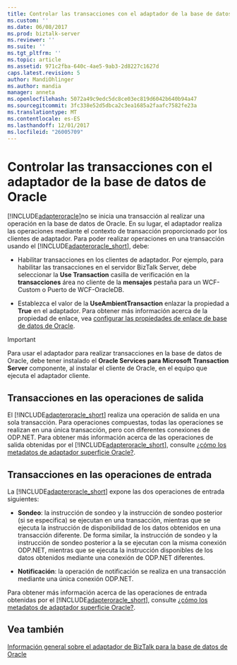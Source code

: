 ```yaml
---
title: Controlar las transacciones con el adaptador de la base de datos de Oracle | Documentos de Microsoft
ms.custom: ''
ms.date: 06/08/2017
ms.prod: biztalk-server
ms.reviewer: ''
ms.suite: ''
ms.tgt_pltfrm: ''
ms.topic: article
ms.assetid: 971c2fba-640c-4ae5-9ab3-2d8227c1627d
caps.latest.revision: 5
author: MandiOhlinger
ms.author: mandia
manager: anneta
ms.openlocfilehash: 5072a49c9edc5dc8ce03ec819d6042b640b94a47
ms.sourcegitcommit: 3fc338e52d5dbca2c3ea1685a2faafc7582fe23a
ms.translationtype: MT
ms.contentlocale: es-ES
ms.lasthandoff: 12/01/2017
ms.locfileid: "26005709"
---
```

# <a name="handle-transactions-with-the-oracle-database-adapter"></a>Controlar las transacciones con el adaptador de la base de datos de Oracle
[!INCLUDE[adapteroracle](../../includes/adapteroracle-md.md)]no se inicia una transacción al realizar una operación en la base de datos de Oracle. En su lugar, el adaptador realiza las operaciones mediante el contexto de transacción proporcionado por los clientes de adaptador. Para poder realizar operaciones en una transacción usando el [!INCLUDE[adapteroracle_short](../../includes/adapteroracle-short-md.md)], debe:  
  
-   Habilitar transacciones en los clientes de adaptador. Por ejemplo, para habilitar las transacciones en el servidor BizTalk Server, debe seleccionar la **Use Transaction** casilla de verificación en la **transacciones** área no cliente de la **mensajes** pestaña para un WCF-Custom o Puerto de WCF-OracleDB.  
  
-   Establezca el valor de la **UseAmbientTransaction** enlazar la propiedad a **True** en el adaptador. Para obtener más información acerca de la propiedad de enlace, vea [configurar las propiedades de enlace de base de datos de Oracle](../../adapters-and-accelerators/adapter-oracle-database/configure-the-binding-properties-for-oracle-database.md).  
  
> [!IMPORTANT]
>  Para usar el adaptador para realizar transacciones en la base de datos de Oracle, debe tener instalado el **Oracle Services para Microsoft Transaction Server** componente, al instalar el cliente de Oracle, en el equipo que ejecuta el adaptador cliente.  
  
## <a name="transactions-in-the-outbound-operations"></a>Transacciones en las operaciones de salida  
 El [!INCLUDE[adapteroracle_short](../../includes/adapteroracle-short-md.md)] realiza una operación de salida en una sola transacción. Para operaciones compuestas, todas las operaciones se realizan en una única transacción, pero con diferentes conexiones de ODP.NET. Para obtener más información acerca de las operaciones de salida obtenidas por el [!INCLUDE[adapteroracle_short](../../includes/adapteroracle-short-md.md)], consulte [¿cómo los metadatos de adaptador superficie Oracle?](https://msdn.microsoft.com/library/cc185310(v=bts.10).aspx).  
  
## <a name="transactions-in-the-inbound-operations"></a>Transacciones en las operaciones de entrada  
 La [!INCLUDE[adapteroracle_short](../../includes/adapteroracle-short-md.md)] expone las dos operaciones de entrada siguientes:  
  
-   **Sondeo**: la instrucción de sondeo y la instrucción de sondeo posterior (si se especifica) se ejecutan en una transacción, mientras que se ejecuta la instrucción de disponibilidad de los datos obtenidos en una transacción diferente. De forma similar, la instrucción de sondeo y la instrucción de sondeo posterior a la se ejecutan con la misma conexión ODP.NET, mientras que se ejecuta la instrucción disponibles de los datos obtenidos mediante una conexión de ODP.NET diferentes.  
  
-   **Notificación**: la operación de notificación se realiza en una transacción mediante una única conexión ODP.NET.  
  
 Para obtener más información acerca de las operaciones de entrada obtenidas por el [!INCLUDE[adapteroracle_short](../../includes/adapteroracle-short-md.md)], consulte [¿cómo los metadatos de adaptador superficie Oracle?](https://msdn.microsoft.com/library/cc185310(v=bts.10).aspx).  
  
## <a name="see-also"></a>Vea también  
 [Información general sobre el adaptador de BizTalk para la base de datos de Oracle](../../adapters-and-accelerators/adapter-oracle-database/overview-of-biztalk-adapter-for-oracle-database.md)